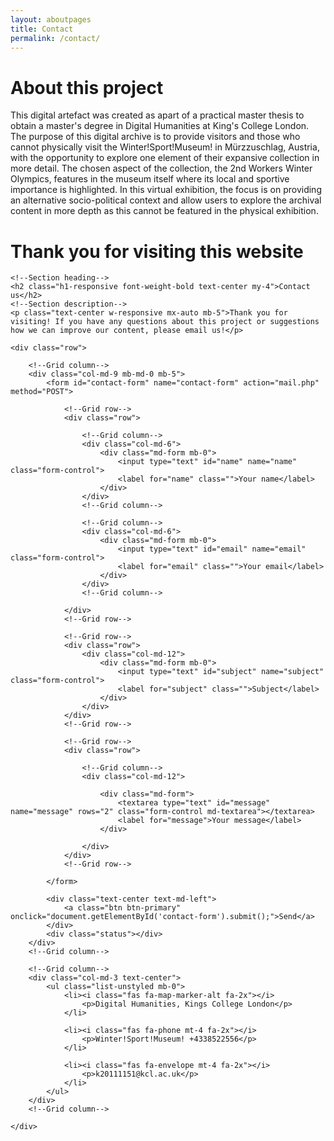 ```yaml
---
layout: aboutpages
title: Contact
permalink: /contact/
---
```

<h1> About this project</h1>
This digital artefact was created as apart of a practical master thesis to obtain a master's degree in Digital Humanities at King's College London. The purpose of this digital archive is to provide visitors and those who cannot physically visit the Winter!Sport!Museum! in Mürzzuschlag, Austria, with the opportunity to explore one element of their expansive collection in more detail. The chosen aspect of the collection, the 2nd Workers Winter Olympics, features in the museum itself where its local and sportive importance is highlighted. In this virtual exhibition, the focus is on providing an alternative socio-political context and allow users to explore the archival content in more depth as this cannot be featured in the physical exhibition.
<h1> Thank you for visiting this website </h1>
<!--code taken from: https://mdbootstrap.com/docs/b4/jquery/forms/contact/-->
<!--Section: Contact v.2-->
<section class="mb-4">

    <!--Section heading-->
    <h2 class="h1-responsive font-weight-bold text-center my-4">Contact us</h2>
    <!--Section description-->
    <p class="text-center w-responsive mx-auto mb-5">Thank you for visiting! If you have any questions about this project or suggestions how we can improve our content, please email us!</p>

    <div class="row">

        <!--Grid column-->
        <div class="col-md-9 mb-md-0 mb-5">
            <form id="contact-form" name="contact-form" action="mail.php" method="POST">

                <!--Grid row-->
                <div class="row">

                    <!--Grid column-->
                    <div class="col-md-6">
                        <div class="md-form mb-0">
                            <input type="text" id="name" name="name" class="form-control">
                            <label for="name" class="">Your name</label>
                        </div>
                    </div>
                    <!--Grid column-->

                    <!--Grid column-->
                    <div class="col-md-6">
                        <div class="md-form mb-0">
                            <input type="text" id="email" name="email" class="form-control">
                            <label for="email" class="">Your email</label>
                        </div>
                    </div>
                    <!--Grid column-->

                </div>
                <!--Grid row-->

                <!--Grid row-->
                <div class="row">
                    <div class="col-md-12">
                        <div class="md-form mb-0">
                            <input type="text" id="subject" name="subject" class="form-control">
                            <label for="subject" class="">Subject</label>
                        </div>
                    </div>
                </div>
                <!--Grid row-->

                <!--Grid row-->
                <div class="row">

                    <!--Grid column-->
                    <div class="col-md-12">

                        <div class="md-form">
                            <textarea type="text" id="message" name="message" rows="2" class="form-control md-textarea"></textarea>
                            <label for="message">Your message</label>
                        </div>

                    </div>
                </div>
                <!--Grid row-->

            </form>

            <div class="text-center text-md-left">
                <a class="btn btn-primary" onclick="document.getElementById('contact-form').submit();">Send</a>
            </div>
            <div class="status"></div>
        </div>
        <!--Grid column-->

        <!--Grid column-->
        <div class="col-md-3 text-center">
            <ul class="list-unstyled mb-0">
                <li><i class="fas fa-map-marker-alt fa-2x"></i>
                    <p>Digital Humanities, Kings College London</p>
                </li>

                <li><i class="fas fa-phone mt-4 fa-2x"></i>
                    <p>Winter!Sport!Museum! +4338522556</p>
                </li>

                <li><i class="fas fa-envelope mt-4 fa-2x"></i>
                    <p>k20111151@kcl.ac.uk</p>
                </li>
            </ul>
        </div>
        <!--Grid column-->

    </div>

</section>
<!--Section: Contact v.2-->